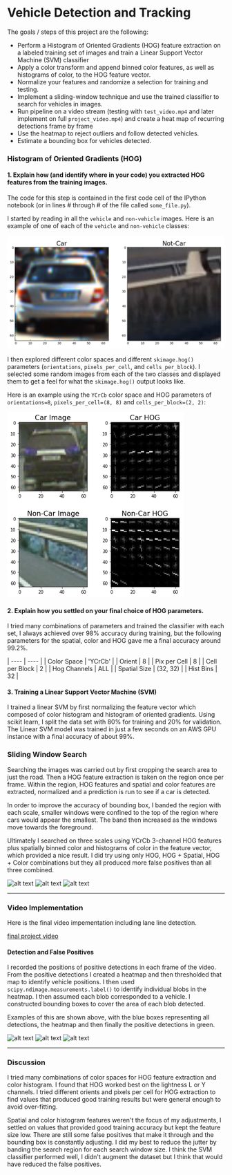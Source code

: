 # Vehicle Detection and Tracking

The goals / steps of this project are the following:

* Perform a Histogram of Oriented Gradients (HOG) feature extraction on a labeled training set of images and train a Linear Support Vector Machine (SVM) classifier
* Apply a color transform and append binned color features, as well as histograms of color, to the HOG feature vector. 
* Normalize your features and randomize a selection for training and testing.
* Implement a sliding-window technique and use the trained classifier to search for vehicles in images.
* Run pipeline on a video stream (testing with `test_video.mp4` and later implement on full `project_video.mp4`) and create a heat map of recurring detections frame by frame
* Use the heatmap to reject outliers and follow detected vehicles.
* Estimate a bounding box for vehicles detected.

[//]: # (Image References)
[image1]: ./examples/car_not_car.png
[image2]: ./examples/hog.png
[image3]: ./examples/test1.png
[image4]: ./examples/test2.png
[image5]: ./examples/test3.png
[image6]: ./examples/test4.png
[image7]: ./examples/test5.png
[image8]: ./examples/test6.png

[image9]: ./examples/bboxes_and_heat.png
[image10]: ./examples/labels_map.png
[image11]: ./examples/output_bboxes.png
[video12]: ./project_video.mp4


### Histogram of Oriented Gradients (HOG)

#### 1. Explain how (and identify where in your code) you extracted HOG features from the training images.

The code for this step is contained in the first code cell of the IPython notebook (or in lines # through # of the file called `some_file.py`).  

I started by reading in all the `vehicle` and `non-vehicle` images.  Here is an example of one of each of the `vehicle` and `non-vehicle` classes:

![alt text][image1]

I then explored different color spaces and different `skimage.hog()` parameters (`orientations`, `pixels_per_cell`, and `cells_per_block`).
I selected some random images from each of the two classes and displayed them to get a feel for what the `skimage.hog()` output looks like.

Here is an example using the `YCrCb` color space and HOG parameters of `orientations=8`, `pixels_per_cell=(8, 8)` and `cells_per_block=(2, 2)`:

![alt text][image2]

#### 2. Explain how you settled on your final choice of HOG parameters.

I tried many combinations of parameters and trained the classifier with each set, I always achieved over 98% accuracy during training, but the following
parameters for the spatial, color and HOG gave me a final accuracy around 99.2%.

| ----          | ----          |
| Color Space       | 'YCrCb' |
| Orient            | 8 |
| Pix per Cell      | 8 |
| Cell per Block    | 2 |
| Hog Channels      | ALL |
| Spatial Size      | (32, 32) |
| Hist Bins         | 32 |

#### 3. Training a Linear Support Vector Machine (SVM)

I trained a linear SVM by first normalizing the feature vector which composed of color histogram and histogram of oriented gradients. Using scikit learn, I split the data set with 80% for training and 20% for validation. The Linear SVM model was trained in just a few seconds on an AWS GPU instance with a final accuracy of about 99%.


### Sliding Window Search
Searching the images was carried out by first cropping the search area to just the road. Then a HOG feature extraction is taken on the region once per frame. Within the region, HOG features and spatial and color features are extracted, normalized and a prediction is run to see if a car is detected.

In order to improve the accuracy of bounding box, I banded the region with each scale, smaller windows were confined to the top of the region where cars would appear the smallest. The band then increased as the windows move towards the foreground.

Ultimately I searched on three scales using YCrCb 3-channel HOG features plus spatially binned color and histograms of color in the feature vector, which provided a nice result. I did try using only HOG, HOG + Spatial, HOG + Color combinations but they all produced more false positives than all three combined.

![alt text][image3]
![alt text][image4]
![alt text][image5]

---

### Video Implementation

Here is the final video impementation including lane line detection.

[final project video](./project_video.mp4)


#### Detection and False Positives
I recorded the positions of positive detections in each frame of the video. From the positive detections I created a heatmap and then thresholded that map to identify vehicle positions. I then used `scipy.ndimage.measurements.label()` to identify individual blobs in the heatmap. I then assumed each blob corresponded to a vehicle. I constructed bounding boxes to cover the area of each blob detected.  

Examples of this are shown above, with the blue boxes representing all detections, the heatmap and then finally the positive detections in green.

![alt text][image6]
![alt text][image7]
![alt text][image8]

---

### Discussion

I tried many combinations of color spaces for HOG feature extraction and color histogram. I found that HOG worked best on the lightness L or Y channels. I tried different orients and pixels per cell for HOG extraction to find values that produced good training results but were general enough to avoid over-fitting.

Spatial and color histogram features weren't the focus of my adjustments, I settled on values that provided good training accuracy but kept the feature size low. There are still some false positives that make it through and the bounding box is constantly adjusting. I did my best to reduce the jutter by banding the search region for each search window size. I think the SVM classifier performed well, I didn't augment the dataset but I think that would have reduced the false positives.
